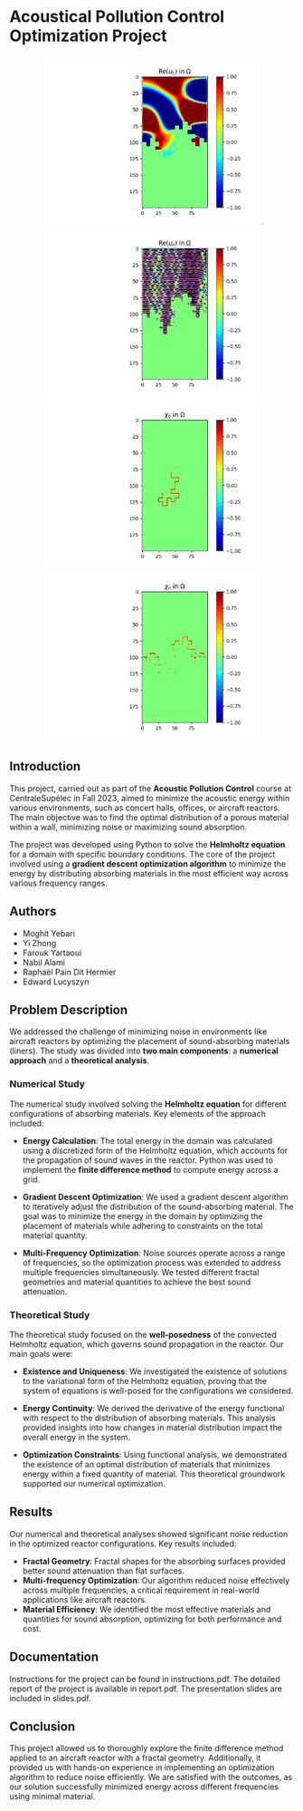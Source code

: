 # Acoustical Pollution Control Optimization Project


<p align="center">
  <img src="results/fig_u0_re_plot.jpg" width="400" />
  <img src="results/fig_un_re_plot.jpg" width="400" />
  <img src="results/fig_chi0_re_plot.jpg" width="400" />
  <img src="results/fig_chin_re_plot.jpg" width="400" />
</p>


## Introduction

This project, carried out as part of the **Acoustic Pollution Control** course at CentraleSupélec in Fall 2023, aimed to minimize the acoustic energy within various environments, such as concert halls, offices, or aircraft reactors. The main objective was to find the optimal distribution of a porous material within a wall, minimizing noise or maximizing sound absorption. 

The project was developed using Python to solve the **Helmholtz equation** for a domain with specific boundary conditions. The core of the project involved using a **gradient descent optimization algorithm** to minimize the energy by distributing absorbing materials in the most efficient way across various frequency ranges.

## Authors

- Moghit Yebari
- Yi Zhong
- Farouk Yartaoui
- Nabil Alami
- Raphaël Pain Dit Hermier
- Edward Lucyszyn

## Problem Description

We addressed the challenge of minimizing noise in environments like aircraft reactors by optimizing the placement of sound-absorbing materials (liners). The study was divided into **two main components**: a **numerical approach** and a **theoretical analysis**.

### Numerical Study

The numerical study involved solving the **Helmholtz equation** for different configurations of absorbing materials. Key elements of the approach included:

- **Energy Calculation**: The total energy in the domain was calculated using a discretized form of the Helmholtz equation, which accounts for the propagation of sound waves in the reactor. Python was used to implement the **finite difference method** to compute energy across a grid.
  
- **Gradient Descent Optimization**: We used a gradient descent algorithm to iteratively adjust the distribution of the sound-absorbing material. The goal was to minimize the energy in the domain by optimizing the placement of materials while adhering to constraints on the total material quantity.

- **Multi-Frequency Optimization**: Noise sources operate across a range of frequencies, so the optimization process was extended to address multiple frequencies simultaneously. We tested different fractal geometries and material quantities to achieve the best sound attenuation.

### Theoretical Study

The theoretical study focused on the **well-posedness** of the convected Helmholtz equation, which governs sound propagation in the reactor. Our main goals were:

- **Existence and Uniqueness**: We investigated the existence of solutions to the variational form of the Helmholtz equation, proving that the system of equations is well-posed for the configurations we considered.
  
- **Energy Continuity**: We derived the derivative of the energy functional with respect to the distribution of absorbing materials. This analysis provided insights into how changes in material distribution impact the overall energy in the system.

- **Optimization Constraints**: Using functional analysis, we demonstrated the existence of an optimal distribution of materials that minimizes energy within a fixed quantity of material. This theoretical groundwork supported our numerical optimization.

## Results

Our numerical and theoretical analyses showed significant noise reduction in the optimized reactor configurations. Key results included:

- **Fractal Geometry**: Fractal shapes for the absorbing surfaces provided better sound attenuation than flat surfaces.
- **Multi-frequency Optimization**: Our algorithm reduced noise effectively across multiple frequencies, a critical requirement in real-world applications like aircraft reactors.
- **Material Efficiency**: We identified the most effective materials and quantities for sound absorption, optimizing for both performance and cost.

## Documentation

Instructions for the project can be found in instructions.pdf.
The detailed report of the project is available in report.pdf.
The presentation slides are included in slides.pdf.

## Conclusion

This project allowed us to thoroughly explore the finite difference method applied to an aircraft reactor with a fractal geometry. Additionally, it provided us with hands-on experience in implementing an optimization algorithm to reduce noise efficiently. We are satisfied with the outcomes, as our solution successfully minimized energy across different frequencies using minimal material.
